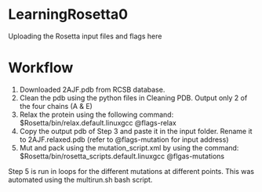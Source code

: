 # LearningRosetta0
Uploading the Rosetta input files and flags here

# Workflow
1. Downloaded 2AJF.pdb from RCSB database.
2. Clean the pdb using the python files in Cleaning PDB. Output only 2 of the four chains (A & E)
3. Relax the protein using the following command: $Rosetta/bin/relax.default.linuxgcc @flags-relax
4. Copy the output pdb of Step 3 and paste it in the input folder. Rename it to 2AJF.relaxed.pdb (refer to @flags-mutation for input address)
5. Mut and pack using the mutation_script.xml by using the command: $Rosetta/bin/rosetta_scripts.default.linuxgcc @flgas-mutations 

Step 5 is run in loops for the different mutations at different points. This was automated using the multirun.sh bash script.
